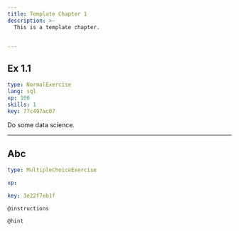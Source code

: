 ```yaml
---
title: Template Chapter 1
description: >-
  This is a template chapter.


---
```

## Ex 1.1

```yaml
type: NormalExercise
lang: sql
xp: 100
skills: 1
key: 77c497ac07
```

Do some data science.












---
## Abc

```yaml
type: MultipleChoiceExercise

xp: 

key: 3e22f7eb1f
```



`@instructions`


`@hint`










